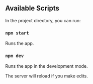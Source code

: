 ## Available Scripts

In the project directory, you can run:

### `npm start`

Runs the app.<br>

### `npm dev`

Runs the app in the development mode.<br>

The server will reload if you make edits.<br>

